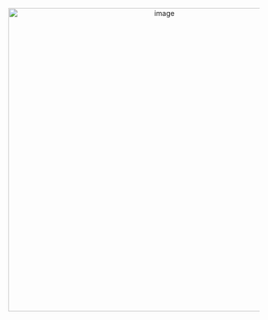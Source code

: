 <p align="center">
  <img width="610" alt="image"src="https://user-images.githubusercontent.com/68110536/163602660-5444e8c7-bbc0-4b88-8c81-29579a8dac4f.png">
</p>
